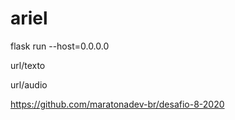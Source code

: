 # ariel

flask run --host=0.0.0.0

url/texto

url/audio

https://github.com/maratonadev-br/desafio-8-2020

